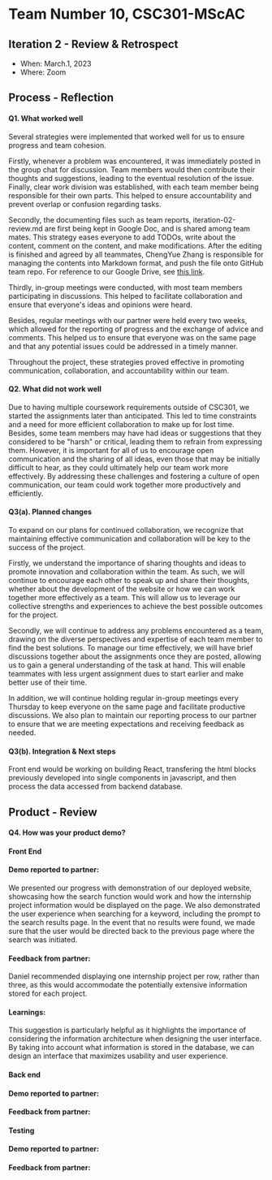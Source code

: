 # Team Number 10, CSC301-MScAC

## Iteration 2 - Review & Retrospect

 * When: March.1, 2023
 * Where: Zoom

## Process - Reflection

#### Q1. What worked well
Several strategies were implemented that worked well for us to ensure progress and team cohesion. 

Firstly, whenever a problem was encountered, it was immediately posted in the group chat for discussion. Team members would then contribute their thoughts and suggestions, leading to the eventual resolution of the issue. Finally, clear work division was established, with each team member being responsible for their own parts. This helped to ensure accountability and prevent overlap or confusion regarding tasks. 

Secondly, the documenting files such as team reports, iteration-02-review.md are first being kept in Google Doc, and is shared among team mates. This strategy eases everyone to add TODOs, write about the content, comment on the content, and make modifications. After the editing is finished and agreed by all teammates, ChengYue Zhang is responsible for managing the contents into Markdown format, and push the file onto GitHub team repo. For reference to our Google Drive, see [this link](https://drive.google.com/drive/folders/1M5KyfLhumrCV2pxUpo3Xoz6zC9K4cD5F?usp=sharing).

Thirdly, in-group meetings were conducted, with most team members participating in discussions. This helped to facilitate collaboration and ensure that everyone's ideas and opinions were heard. 

Besides, regular meetings with our partner were held every two weeks, which allowed for the reporting of progress and the exchange of advice and comments. This helped us to ensure that everyone was on the same page and that any potential issues could be addressed in a timely manner. 

Throughout the project, these strategies proved effective in promoting communication, collaboration, and accountability within our team.

#### Q2. What did not work well
Due to having multiple coursework requirements outside of CSC301, we started the assignments later than anticipated. This led to time constraints and a need for more efficient collaboration to make up for lost time. Besides, some team members may have had ideas or suggestions that they considered to be "harsh" or critical, leading them to refrain from expressing them. However, it is important for all of us to encourage open communication and the sharing of all ideas, even those that may be initially difficult to hear, as they could ultimately help our team work more effectively. By addressing these challenges and fostering a culture of open communication, our team could work together more productively and efficiently.

#### Q3(a). Planned changes
To expand on our plans for continued collaboration, we recognize that maintaining effective communication and collaboration will be key to the success of the project. 

Firstly, we understand the importance of sharing thoughts and ideas to promote innovation and collaboration within the team. As such, we will continue to encourage each other to speak up and share their thoughts, whether about the development of the website or how we can work together more effectively as a team. This will allow us to leverage our collective strengths and experiences to achieve the best possible outcomes for the project. 

Secondly, we will continue to address any problems encountered as a team, drawing on the diverse perspectives and expertise of each team member to find the best solutions. To manage our time effectively, we will have brief discussions together about the assignments once they are posted, allowing us to gain a general understanding of the task at hand. This will enable teammates with less urgent assignment dues to start earlier and make better use of their time.

In addition, we will continue holding regular in-group meetings every Thursday to keep everyone on the same page and facilitate productive discussions. We also plan to maintain our reporting process to our partner to ensure that we are meeting expectations and receiving feedback as needed.

#### Q3(b). Integration & Next steps
Front end would be working on building React, transfering the html blocks previously developed into single components in javascript, and then process the data accessed from backend database.


## Product - Review

#### Q4. How was your product demo?
#### Front End
#### Demo reported to partner:
We presented our progress with demonstration of our deployed website, showcasing how the search function would work and how the internship project information would be displayed on the page. We also demonstrated the user experience when searching for a keyword, including the prompt to the search results page. In the event that no results were found, we made sure that the user would be directed back to the previous page where the search was initiated.

#### Feedback from partner:
Daniel recommended displaying one internship project per row, rather than three, as this would accommodate the potentially extensive information stored for each project. 

#### Learnings:
This suggestion is particularly helpful as it highlights the importance of considering the information architecture when designing the user interface. By taking into account what information is stored in the database, we can design an interface that maximizes usability and user experience.

#### Back end
#### Demo reported to partner:
#### Feedback from partner:

#### Testing
#### Demo reported to partner:
#### Feedback from partner:
